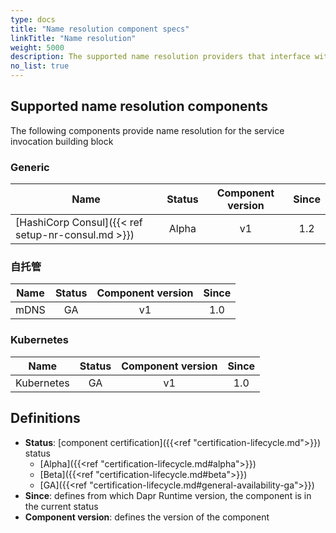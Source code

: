 ```yaml
---
type: docs
title: "Name resolution component specs"
linkTitle: "Name resolution"
weight: 5000
description: The supported name resolution providers that interface with Dapr service invocation
no_list: true
---
```


## Supported name resolution components

The following components provide name resolution for the service invocation building block

### Generic

| Name                                               | Status | Component version | Since |
| -------------------------------------------------- |:------:|:-----------------:|:-----:|
| [HashiCorp Consul]({{< ref setup-nr-consul.md >}}) | Alpha  |        v1         |  1.2  |

### 自托管

| Name | Status | Component version | Since |
| ---- |:------:|:-----------------:|:-----:|
| mDNS |   GA   |        v1         |  1.0  |

### Kubernetes

| Name       | Status | Component version | Since |
| ---------- |:------:|:-----------------:|:-----:|
| Kubernetes |   GA   |        v1         |  1.0  |


## Definitions

- **Status**: [component certification]({{<ref "certification-lifecycle.md">}}) status
   - [Alpha]({{<ref "certification-lifecycle.md#alpha">}})
   - [Beta]({{<ref "certification-lifecycle.md#beta">}})
   - [GA]({{<ref "certification-lifecycle.md#general-availability-ga">}})
- **Since**: defines from which Dapr Runtime version, the component is in the current status
- **Component version**: defines the version of the component
